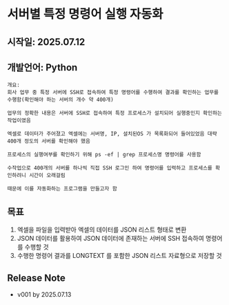 # 서버별 특정 명령어 실행 자동화

## 시작일: 2025.07.12

## 개발언어: Python

```
개요:
회사 업무 중 특정 서버에 SSH로 접속하여 특정 명령어를 수행하여 결과를 확인하는 업무를 수행함(확인해야 하는 서버의 개수 약 400개)

업무의 정확한 내용은 서버에 SSH로 접속하여 특정 프로세스가 설치되어 실행중인지 확인하는 작업이였음

엑셀로 데이터가 주어졌고 엑셀에는 서버명, IP, 설치된OS 가 목록화되어 들어있었음 대략 400개 정도의 서버를 확인해야 했음

프로세스의 실행여부를 확인하기 위해 ps -ef | grep 프로세스명 명령어를 사용함

수작업으로 400개의 서버를 하나씩 직접 SSH 로그인 하여 명령어를 입력하고 프로세스를 확인하려니 시간이 오래걸림

때문에 이를 자동화하는 프로그램을 만들고자 함

```

## 목표
 1. 엑셀을 파일을 입력받아 엑셀의 데이터를 JSON 리스트 형태로 변환
 2. JSON 데이터를 활용하여 JSON 데이터에 존재하는 서버에 SSH 접속하여 명령어를 수행할 것
 3. 수행한 명령어 결과를 LONGTEXT 를 포함한 JSON 리스트 자료형으로 저장할 것


## Release Note
- v001 by 2025.07.13


